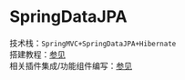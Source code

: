 # SpringDataJPA  
技术栈：`SpringMVC+SpringDataJPA+Hibernate`  
搭建教程：[参见](/SpringMVC+SpringDataJPA+Hibernate搭建.md)  
相关插件集成/功能组件编写：[参见](/springDataJPA使用.md) 